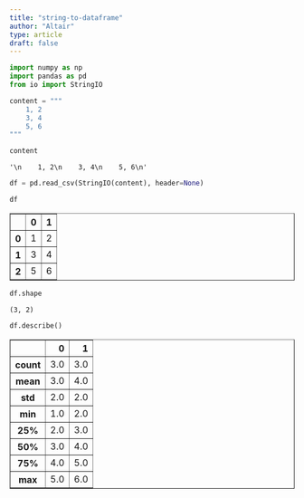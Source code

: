 ```yaml
---
title: "string-to-dataframe"
author: "Altair"
type: article
draft: false
--- 
```


```python
import numpy as np
import pandas as pd
from io import StringIO
```


```python
content = """
    1, 2
    3, 4
    5, 6
"""
```


```python
content
```




    '\n    1, 2\n    3, 4\n    5, 6\n'




```python
df = pd.read_csv(StringIO(content), header=None)
```


```python
df
```




<div>
<style scoped>
    .dataframe tbody tr th:only-of-type {
        vertical-align: middle;
    }

    .dataframe tbody tr th {
        vertical-align: top;
    }

    .dataframe thead th {
        text-align: right;
    }
</style>
<table border="1" class="dataframe">
  <thead>
    <tr style="text-align: right;">
      <th></th>
      <th>0</th>
      <th>1</th>
    </tr>
  </thead>
  <tbody>
    <tr>
      <th>0</th>
      <td>1</td>
      <td>2</td>
    </tr>
    <tr>
      <th>1</th>
      <td>3</td>
      <td>4</td>
    </tr>
    <tr>
      <th>2</th>
      <td>5</td>
      <td>6</td>
    </tr>
  </tbody>
</table>
</div>




```python
df.shape
```




    (3, 2)




```python
df.describe()
```




<div>
<style scoped>
    .dataframe tbody tr th:only-of-type {
        vertical-align: middle;
    }

    .dataframe tbody tr th {
        vertical-align: top;
    }

    .dataframe thead th {
        text-align: right;
    }
</style>
<table border="1" class="dataframe">
  <thead>
    <tr style="text-align: right;">
      <th></th>
      <th>0</th>
      <th>1</th>
    </tr>
  </thead>
  <tbody>
    <tr>
      <th>count</th>
      <td>3.0</td>
      <td>3.0</td>
    </tr>
    <tr>
      <th>mean</th>
      <td>3.0</td>
      <td>4.0</td>
    </tr>
    <tr>
      <th>std</th>
      <td>2.0</td>
      <td>2.0</td>
    </tr>
    <tr>
      <th>min</th>
      <td>1.0</td>
      <td>2.0</td>
    </tr>
    <tr>
      <th>25%</th>
      <td>2.0</td>
      <td>3.0</td>
    </tr>
    <tr>
      <th>50%</th>
      <td>3.0</td>
      <td>4.0</td>
    </tr>
    <tr>
      <th>75%</th>
      <td>4.0</td>
      <td>5.0</td>
    </tr>
    <tr>
      <th>max</th>
      <td>5.0</td>
      <td>6.0</td>
    </tr>
  </tbody>
</table>
</div>




```python

```
